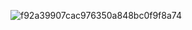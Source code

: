 ![f92a39907cac976350a848bc0f9f8a74](https://github.com/user-attachments/assets/b33aaaf7-9583-464e-afd1-4fe0413fba63)

